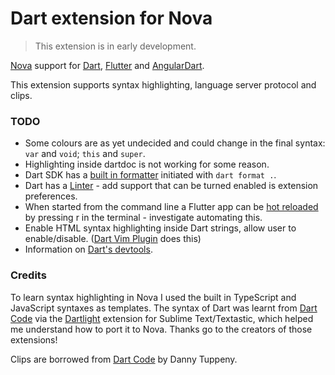 # Dart extension for Nova

> This extension is in early development.

[Nova](https://nova.app) support for [Dart](https://dart.dev), [Flutter](https://flutter.dev) and [AngularDart](https://angualardart.dev).

This extension supports syntax highlighting, language server protocol and clips.

### TODO

- Some colours are as yet undecided and could change in the final syntax: `var` and `void`; `this` and `super`.
- Highlighting inside dartdoc is not working for some reason.
- Dart SDK has a [built in formatter](https://dart.dev/tools/dart-format) initiated with `dart format .`.
- Dart has a [Linter](https://dart-lang.github.io/linter/lints/) - add support that can be turned enabled is extension preferences.
- When started from the command line a Flutter app can be [hot reloaded](https://flutter.dev/docs/development/tools/hot-reload) by pressing r in the terminal - investigate automating this.
- Enable HTML syntax highlighting inside Dart strings, allow user to enable/disable. ([Dart Vim Plugin](https://github.com/dart-lang/dart-vim-plugin) does this)
- Information on [Dart's devtools](https://dart.dev/tools/dart-devtools).

### Credits

To learn syntax highlighting in Nova I used the built in TypeScript and JavaScript syntaxes as templates. The syntax of Dart was learnt from [Dart Code](https://github.com/Dart-Code/Dart-Code) via the [Dartlight](https://github.com/elMuso/Dartlight) extension for Sublime Text/Textastic, which helped me understand how to port it to Nova. Thanks go to the creators of those extensions!

Clips are borrowed from [Dart Code](https://github.com/Dart-Code/Dart-Code) by Danny Tuppeny.
